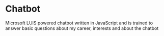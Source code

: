 # Chatbot

Microsoft LUIS powered chatbot written in JavaScript and is trained to answer basic questions about my career, interests and about the chatbot
